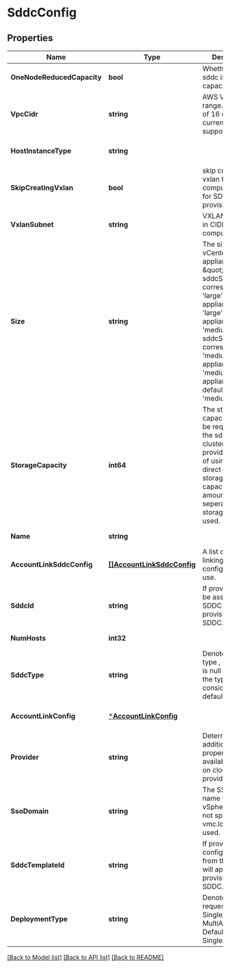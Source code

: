 # SddcConfig

## Properties
Name | Type | Description | Notes
------------ | ------------- | ------------- | -------------
**OneNodeReducedCapacity** | **bool** | Whether this sddc is reduced capacity 1NODE. | [optional] [default to null]
**VpcCidr** | **string** | AWS VPC IP range. Only prefix of 16 or 20 is currently supported. | [optional] [default to 10.0.0.0/16]
**HostInstanceType** | **string** |  | [optional] [default to null]
**SkipCreatingVxlan** | **bool** | skip creating vxlan for compute gateway for SDDC provisioning | [optional] [default to null]
**VxlanSubnet** | **string** | VXLAN IP subnet in CIDR for compute gateway | [optional] [default to null]
**Size** | **string** | The size of the vCenter and NSX appliances. \&quot;large\&quot; sddcSize corresponds to a &#x27;large&#x27; vCenter appliance and &#x27;large&#x27; NSX appliance. &#x27;medium&#x27; sddcSize corresponds to &#x27;medium&#x27; vCenter appliance and &#x27;medium&#x27; NSX appliance. Value defaults to &#x27;medium&#x27;.  | [optional] [default to null]
**StorageCapacity** | **int64** | The storage capacity value to be requested for the sddc primary cluster, in GiBs. If provided, instead of using the direct-attached storage, a capacity value amount of seperable storage will be used.  | [optional] [default to null]
**Name** | **string** |  | [default to null]
**AccountLinkSddcConfig** | [**[]AccountLinkSddcConfig**](AccountLinkSddcConfig.md) | A list of the SDDC linking configurations to use. | [optional] [default to null]
**SddcId** | **string** | If provided, will be assigned as SDDC id of the provisioned SDDC. | [optional] [default to null]
**NumHosts** | **int32** |  | [default to null]
**SddcType** | **string** | Denotes the sddc type , if the value is null or empty, the type is considered as default. | [optional] [default to null]
**AccountLinkConfig** | [***AccountLinkConfig**](AccountLinkConfig.md) |  | [optional] [default to null]
**Provider** | **string** | Determines what additional properties are available based on cloud provider. | [default to null]
**SsoDomain** | **string** | The SSO domain name to use for vSphere users. If not specified, vmc.local will be used. | [optional] [default to vmc.local]
**SddcTemplateId** | **string** | If provided, configuration from the template will applied to the provisioned SDDC. | [optional] [default to null]
**DeploymentType** | **string** | Denotes if request is for a SingleAZ or a MultiAZ SDDC. Default is SingleAZ. | [optional] [default to null]

[[Back to Model list]](../README.md#documentation-for-models) [[Back to API list]](../README.md#documentation-for-api-endpoints) [[Back to README]](../README.md)

